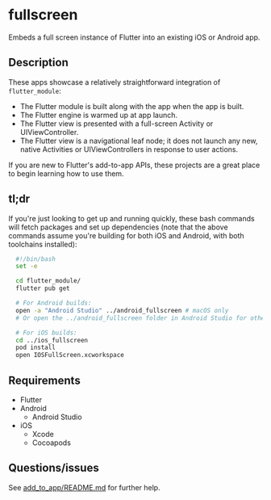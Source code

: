 # fullscreen

Embeds a full screen instance of Flutter into an existing iOS or Android app.

## Description

These apps showcase a relatively straightforward integration of
`flutter_module`:

* The Flutter module is built along with the app when the app is built.
* The Flutter engine is warmed up at app launch.
* The Flutter view is presented with a full-screen Activity or
  UIViewController.
* The Flutter view is a navigational leaf node; it does not launch any new,
  native Activities or UIViewControllers in response to user actions.

If you are new to Flutter's add-to-app APIs, these projects are a great place
to begin learning how to use them.

## tl;dr

If you're just looking to get up and running quickly, these bash commands will
fetch packages and set up dependencies (note that the above commands assume
you're building for both iOS and Android, with both toolchains installed):

```bash
  #!/bin/bash
  set -e

  cd flutter_module/
  flutter pub get

  # For Android builds:
  open -a "Android Studio" ../android_fullscreen # macOS only
  # Or open the ../android_fullscreen folder in Android Studio for other platforms.

  # For iOS builds:
  cd ../ios_fullscreen
  pod install
  open IOSFullScreen.xcworkspace
```

## Requirements

* Flutter
* Android
  * Android Studio
* iOS
  * Xcode
  * Cocoapods

## Questions/issues

See [add_to_app/README.md](../README.md) for further help.

